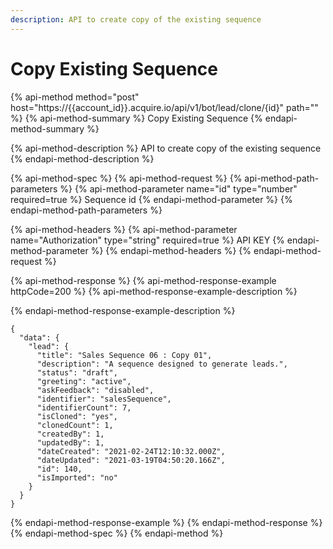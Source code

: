 ```yaml
---
description: API to create copy of the existing sequence
---
```


# Copy Existing Sequence

{% api-method method="post" host="https://{{account\_id}}.acquire.io/api/v1/bot/lead/clone/{id}" path="" %}
{% api-method-summary %}
Copy Existing Sequence
{% endapi-method-summary %}

{% api-method-description %}
API to create copy of the existing sequence
{% endapi-method-description %}

{% api-method-spec %}
{% api-method-request %}
{% api-method-path-parameters %}
{% api-method-parameter name="id" type="number" required=true %}
Sequence id
{% endapi-method-parameter %}
{% endapi-method-path-parameters %}

{% api-method-headers %}
{% api-method-parameter name="Authorization" type="string" required=true %}
API KEY
{% endapi-method-parameter %}
{% endapi-method-headers %}
{% endapi-method-request %}

{% api-method-response %}
{% api-method-response-example httpCode=200 %}
{% api-method-response-example-description %}

{% endapi-method-response-example-description %}

```
{
  "data": {
    "lead": {
      "title": "Sales Sequence 06 : Copy 01",
      "description": "A sequence designed to generate leads.",
      "status": "draft",
      "greeting": "active",
      "askFeedback": "disabled",
      "identifier": "salesSequence",
      "identifierCount": 7,
      "isCloned": "yes",
      "clonedCount": 1,
      "createdBy": 1,
      "updatedBy": 1,
      "dateCreated": "2021-02-24T12:10:32.000Z",
      "dateUpdated": "2021-03-19T04:50:20.166Z",
      "id": 140,
      "isImported": "no"
    }
  }
}

```
{% endapi-method-response-example %}
{% endapi-method-response %}
{% endapi-method-spec %}
{% endapi-method %}

